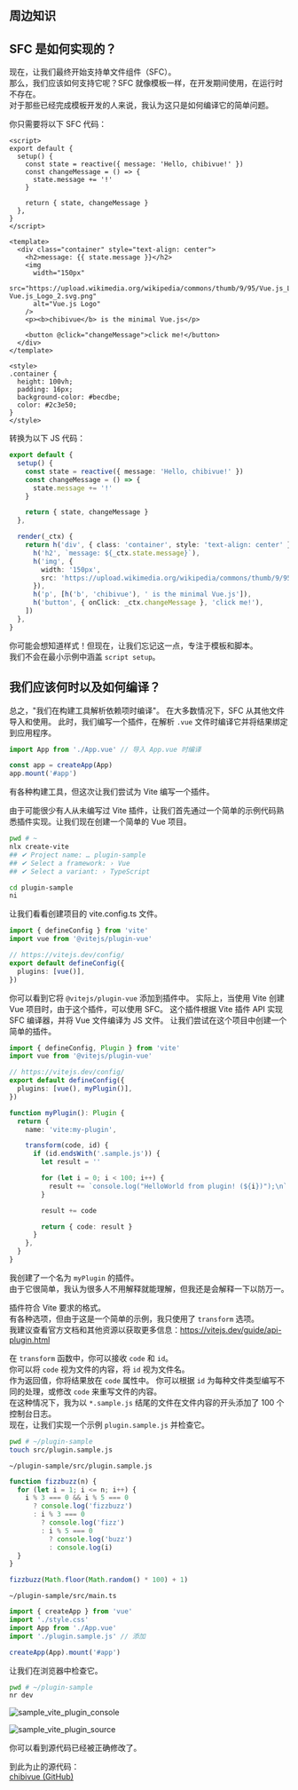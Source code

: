 ## 周边知识

## SFC 是如何实现的？

现在，让我们最终开始支持单文件组件（SFC）。\
那么，我们应该如何支持它呢？SFC 就像模板一样，在开发期间使用，在运行时不存在。\
对于那些已经完成模板开发的人来说，我认为这只是如何编译它的简单问题。

你只需要将以下 SFC 代码：

```vue
<script>
export default {
  setup() {
    const state = reactive({ message: 'Hello, chibivue!' })
    const changeMessage = () => {
      state.message += '!'
    }

    return { state, changeMessage }
  },
}
</script>

<template>
  <div class="container" style="text-align: center">
    <h2>message: {{ state.message }}</h2>
    <img
      width="150px"
      src="https://upload.wikimedia.org/wikipedia/commons/thumb/9/95/Vue.js_Logo_2.svg/1200px-Vue.js_Logo_2.svg.png"
      alt="Vue.js Logo"
    />
    <p><b>chibivue</b> is the minimal Vue.js</p>

    <button @click="changeMessage">click me!</button>
  </div>
</template>

<style>
.container {
  height: 100vh;
  padding: 16px;
  background-color: #becdbe;
  color: #2c3e50;
}
</style>
```

转换为以下 JS 代码：

```ts
export default {
  setup() {
    const state = reactive({ message: 'Hello, chibivue!' })
    const changeMessage = () => {
      state.message += '!'
    }

    return { state, changeMessage }
  },

  render(_ctx) {
    return h('div', { class: 'container', style: 'text-align: center' }, [
      h('h2', `message: ${_ctx.state.message}`),
      h('img', {
        width: '150px',
        src: 'https://upload.wikimedia.org/wikipedia/commons/thumb/9/95/Vue.js_Logo_2.svg/1200px-Vue.js_Logo_2.svg.png',
      }),
      h('p', [h('b', 'chibivue'), ' is the minimal Vue.js']),
      h('button', { onClick: _ctx.changeMessage }, 'click me!'),
    ])
  },
}
```

你可能会想知道样式！但现在，让我们忘记这一点，专注于模板和脚本。\
我们不会在最小示例中涵盖 `script setup`。

## 我们应该何时以及如何编译？

总之，"我们在构建工具解析依赖项时编译"。
在大多数情况下，SFC 从其他文件导入和使用。
此时，我们编写一个插件，在解析 `.vue` 文件时编译它并将结果绑定到应用程序。

```ts
import App from './App.vue' // 导入 App.vue 时编译

const app = createApp(App)
app.mount('#app')
```

有各种构建工具，但这次让我们尝试为 Vite 编写一个插件。

由于可能很少有人从未编写过 Vite 插件，让我们首先通过一个简单的示例代码熟悉插件实现。让我们现在创建一个简单的 Vue 项目。

```sh
pwd # ~
nlx create-vite
## ✔ Project name: … plugin-sample
## ✔ Select a framework: › Vue
## ✔ Select a variant: › TypeScript

cd plugin-sample
ni
```

让我们看看创建项目的 vite.config.ts 文件。

```ts
import { defineConfig } from 'vite'
import vue from '@vitejs/plugin-vue'

// https://vitejs.dev/config/
export default defineConfig({
  plugins: [vue()],
})
```

你可以看到它将 `@vitejs/plugin-vue` 添加到插件中。
实际上，当使用 Vite 创建 Vue 项目时，由于这个插件，可以使用 SFC。
这个插件根据 Vite 插件 API 实现 SFC 编译器，并将 Vue 文件编译为 JS 文件。
让我们尝试在这个项目中创建一个简单的插件。

```ts
import { defineConfig, Plugin } from 'vite'
import vue from '@vitejs/plugin-vue'

// https://vitejs.dev/config/
export default defineConfig({
  plugins: [vue(), myPlugin()],
})

function myPlugin(): Plugin {
  return {
    name: 'vite:my-plugin',

    transform(code, id) {
      if (id.endsWith('.sample.js')) {
        let result = ''

        for (let i = 0; i < 100; i++) {
          result += `console.log("HelloWorld from plugin! (${i})");\n`
        }

        result += code

        return { code: result }
      }
    },
  }
}
```

我创建了一个名为 `myPlugin` 的插件。\
由于它很简单，我认为很多人不用解释就能理解，但我还是会解释一下以防万一。

插件符合 Vite 要求的格式。\
有各种选项，但由于这是一个简单的示例，我只使用了 `transform` 选项。\
我建议查看官方文档和其他资源以获取更多信息：https://vitejs.dev/guide/api-plugin.html

在 `transform` 函数中，你可以接收 `code` 和 `id`。\
你可以将 `code` 视为文件的内容，将 `id` 视为文件名。\
作为返回值，你将结果放在 `code` 属性中。
你可以根据 `id` 为每种文件类型编写不同的处理，或修改 `code` 来重写文件的内容。\
在这种情况下，我为以 `*.sample.js` 结尾的文件在文件内容的开头添加了 100 个控制台日志。\
现在，让我们实现一个示例 `plugin.sample.js` 并检查它。

```sh
pwd # ~/plugin-sample
touch src/plugin.sample.js
```

`~/plugin-sample/src/plugin.sample.js`

```ts
function fizzbuzz(n) {
  for (let i = 1; i <= n; i++) {
    i % 3 === 0 && i % 5 === 0
      ? console.log('fizzbuzz')
      : i % 3 === 0
        ? console.log('fizz')
        : i % 5 === 0
          ? console.log('buzz')
          : console.log(i)
  }
}

fizzbuzz(Math.floor(Math.random() * 100) + 1)
```

`~/plugin-sample/src/main.ts`

```ts
import { createApp } from 'vue'
import './style.css'
import App from './App.vue'
import './plugin.sample.js' // 添加

createApp(App).mount('#app')
```

让我们在浏览器中检查它。

```sh
pwd # ~/plugin-sample
nr dev
```

![sample_vite_plugin_console](https://raw.githubusercontent.com/chibivue-land/chibivue/main/book/images/sample_vite_plugin_console.png)

![sample_vite_plugin_source](https://raw.githubusercontent.com/chibivue-land/chibivue/main/book/images/sample_vite_plugin_source.png)

你可以看到源代码已经被正确修改了。

到此为止的源代码：  
[chibivue (GitHub)](https://github.com/chibivue-land/chibivue/tree/main/book/impls/10_minimum_example/070_sfc_compiler)
